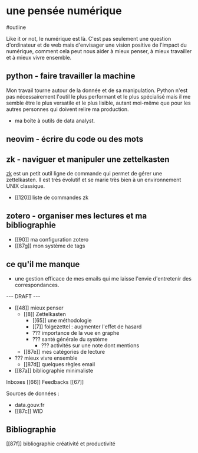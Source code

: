 # une pensée numérique

#outline 

Like it or not, le numérique est là. C'est pas seulement une question d'ordinateur et de web mais d'envisager une vision positive de l'impact du numérique, comment cela peut nous aider à mieux penser, à mieux travailler et à mieux vivre ensemble.

## python - faire travailler la machine

Mon travail tourne autour de la donnée et de sa manipulation. Python n'est pas nécessairement l'outil le plus performant et le plus spécialisé mais il me semble être le plus versatile et le plus lisible, autant moi-même que pour les autres personnes qui doivent relire ma production.

- ma boîte à outils de data analyst.


## neovim - écrire du code ou des mots


## zk - naviguer et manipuler une zettelkasten

[zk](https://github.com/mickael-menu/zk) est un petit outil ligne de commande qui permet de gérer une zettelkasten. Il est très évolutif et se marie très bien à un environnement UNIX classique.

- [[120]] liste de commandes zk


## zotero - organiser mes lectures et ma bibliographie

- [[90]] ma configuration zotero
- [[87g]] mon système de tags


## ce qu'il me manque

- une gestion efficace de mes emails qui me laisse l'envie d'entretenir des correspondances.


--- DRAFT ---

- [[48]] mieux penser
	- [[8]] Zettelkasten
		- [[65]] une méthodologie
		- [[7]] folgezettel : augmenter l'effet de hasard
		- ??? importance de la vue en graphe
		- ??? santé générale du système
			- ??? activités sur une note dont mentions
	- [[87e]] mes catégories de lecture
- ??? mieux vivre ensemble
	- [[87d]] quelques règles email
-  [[87a]] bibliographie minimaliste

Inboxes [[66]]
Feedbacks [[67]]

Sources de données :
- data.gouv.fr
- [[87c]] WID

## Bibliographie

[[87f]] bibliographie créativité et productivité
